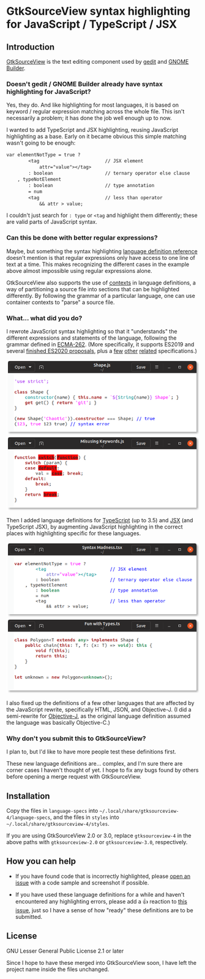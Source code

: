 # GtkSourceView syntax highlighting for JavaScript / TypeScript / JSX

## Introduction

[GtkSourceView] is the text editing component used by [gedit] and [GNOME
Builder].

[GtkSourceView]: https://wiki.gnome.org/Projects/GtkSourceView/
[gedit]: https://wiki.gnome.org/Apps/Gedit
[GNOME Builder]: https://wiki.gnome.org/Apps/Builder

### Doesn't gedit / GNOME Builder already have syntax highlighting for JavaScript?

Yes, they do. And like highlighting for most languages, it is based on
keyword / regular expression matching across the whole file. This isn't
necessarily a problem; it has done the job well enough up to now.

I wanted to add TypeScript and JSX highlighting, reusing JavaScript
highlighting as a base. Early on it became obvious this simple matching
wasn't going to be enough:

```tsx
var elementNotType = true ?
        <tag                        // JSX element
            attr="value"></tag>
        : boolean                   // ternary operator else clause
    , typeNotElement
        : boolean                   // type annotation
        = num
        <tag                        // less than operator
            && attr > value;
```

I couldn't just search for `: type` or `<tag` and highlight them
differently; these are valid parts of JavaScript syntax.

### Can this be done with better regular expressions?

Maybe, but something the syntax highlighting [language definition
reference] doesn't mention is that regular expressions only have access
to one line of text at a time. This makes recognizing the different
cases in the example above almost impossible using regular expressions
alone.

GtkSourceView also supports the use of [contexts] in language
definitions, a way of partitioning a source file into sections that can
be highlighted differently. By following the grammar of a particular
language, one can use container contexts to "parse" a source file.

[language definition reference]: https://developer.gnome.org/gtksourceview/stable/lang-reference.html
[contexts]: https://developer.gnome.org/gtksourceview/stable/lang-reference.html#id-1.4.3.14

### What... what did you do?

I rewrote JavaScript syntax highlighting so that it "understands" the
different expressions and statements of the language, following the
grammar defined in [ECMA-262]. (More specifically, it supports ES2019
and several [finished ES2020 proposals], plus a [few][ECMA-402]
[other][WebAssembly JavaScript Interface] [related][WebAssembly Web API]
specifications.)

![Nonsensical JavaScript code highlighted in gedit](images/javascript.png)
![Keywords highlighted as errors when used as identifiers](images/using-keywords-as-identifiers.png)

Then I added language definitions for [TypeScript] (up to 3.5) and [JSX]
(and TypeScript JSX), by augmenting JavaScript highlighting in the
correct places with highlighting specific for these languages.

![Previous TypeScript JSX example highlighted in gedit](images/syntax-madness.png)
![Nonsensical TypeScript code highlighted in gedit](images/typescript.png)

I also fixed up the definitions of a few other languages that are
affected by the JavaScript rewrite, specifically HTML, JSON, and
Objective-J. (I did a semi-rewrite for [Objective-J], as the original
language definition assumed the language was basically Objective-C.)

[ECMA-262]: https://tc39.es/ecma262/
[finished ES2020 proposals]: https://github.com/tc39/proposals/blob/034ebab571dd118e2b9d3131b9d588585bb2bddf/finished-proposals.md
[ECMA-402]: https://tc39.es/ecma402/
[WebAssembly JavaScript Interface]: https://webassembly.github.io/spec/js-api/
[WebAssembly Web API]: https://webassembly.github.io/spec/web-api/
[TypeScript]: https://github.com/microsoft/TypeScript/blob/f30e8a284ac479a96ac660c94084ce5170543cc4/doc/spec.md
[JSX]: https://github.com/facebook/jsx/blob/3c9c8c9b7bbc5351f0bd578ce54b924dfc148a48/README.md
[Objective-J]: https://www.cappuccino.dev/learn/objective-j.html

### Why don't you submit this to GtkSourceView?

I plan to, but I'd like to have more people test these definitions
first.

These new language definitions are... complex, and I'm sure there are
corner cases I haven't thought of yet. I hope to fix any bugs found by
others before opening a merge request with GtkSourceView.

## Installation

Copy the files in `language-specs` into
`~/.local/share/gtksourceview-4/language-specs`, and the files in
`styles` into `~/.local/share/gtksourceview-4/styles`.

If you are using GtkSourceView 2.0 or 3.0, replace `gtksourceview-4` in
the above paths with `gtksourceview-2.0` or `gtksourceview-3.0`,
respectively.

## How you can help

* If you have found code that is incorrectly highlighted, please [open
  an issue] with a code sample and screenshot if possible.

* If you have used these language definitions for a while and haven't
  encountered any highlighting errors, please add a :+1: reaction to
  [this issue][works for me], just so I have a sense of how "ready"
  these definitions are to be submitted.

[open an issue]: https://github.com/jefferyto/gtksourceview-js-lang/issues
[works for me]: https://github.com/jefferyto/gtksourceview-js-lang/issues/1

## License

GNU Lesser General Public License 2.1 or later

Since I hope to have these merged into GtkSourceView soon, I have left
the project name inside the files unchanged.
